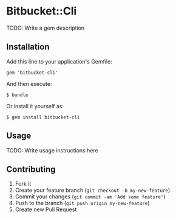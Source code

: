 # Bitbucket::Cli

TODO: Write a gem description

## Installation

Add this line to your application's Gemfile:

    gem 'bitbucket-cli'

And then execute:

    $ bundle

Or install it yourself as:

    $ gem install bitbucket-cli

## Usage

TODO: Write usage instructions here

## Contributing

1. Fork it
2. Create your feature branch (`git checkout -b my-new-feature`)
3. Commit your changes (`git commit -am 'Add some feature'`)
4. Push to the branch (`git push origin my-new-feature`)
5. Create new Pull Request
